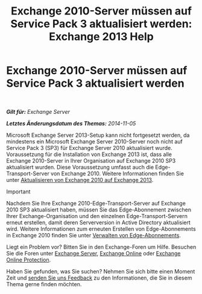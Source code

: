 ﻿---
title: 'Exchange 2010-Server müssen auf Service Pack 3 aktualisiert werden: Exchange 2013 Help'
TOCTitle: Exchange 2010-Server müssen auf Service Pack 3 aktualisiert werden
ms:assetid: b4f74863-1567-4d6d-ae21-b0af495a1d82
ms:mtpsurl: https://technet.microsoft.com/de-de/library/ms.exch.setupreadiness.e15e14coexistenceminversionrequirement(v=EXCHG.150)
ms:contentKeyID: 50476498
ms.date: 05/22/2018
mtps_version: v=EXCHG.150
ms.translationtype: MT
---

# Exchange 2010-Server müssen auf Service Pack 3 aktualisiert werden

 

_**Gilt für:** Exchange Server_

_**Letztes Änderungsdatum des Themas:** 2014-11-05_

Microsoft Exchange Server 2013-Setup kann nicht fortgesetzt werden, da mindestens ein Microsoft Exchange Server 2010-Server noch nicht auf Service Pack 3 (SP3) für Exchange Server 2010 aktualisiert wurde. Voraussetzung für die Installation von Exchange 2013 ist, dass alle Exchange 2010-Server in Ihrer Organisation auf Exchange 2010 SP3 aktualisiert wurden. Diese Voraussetzung umfasst auch die Edge-Transport-Server von Exchange 2010. Weitere Informationen finden Sie unter [Aktualisieren von Exchange 2010 auf Exchange 2013](upgrade-from-exchange-2010-to-exchange-2013-exchange-2013-help.md).


> [!IMPORTANT]
> Nachdem Sie Ihre Exchange 2010-Edge-Transport-Server auf Exchange 2010 SP3 aktualisiert haben, müssen Sie das Edge-Abonnement zwischen Ihrer Exchange-Organisation und den einzelnen Edge-Transport-Servern erneut erstellen, damit deren Serverversion in Active Directory aktualisiert wird. Weitere Informationen zum erneuten Erstellen von Edge-Abonnements in Exchange 2010 finden Sie unter <A href="https://go.microsoft.com/fwlink/p/?linkid=269724">Verwalten von Edge-Abonnements</A>.



Liegt ein Problem vor? Bitten Sie in den Exchange-Foren um Hilfe. Besuchen Sie die Foren unter [Exchange Server](https://go.microsoft.com/fwlink/p/?linkid=60612), [Exchange Online](https://go.microsoft.com/fwlink/p/?linkid=267542) oder [Exchange Online Protection](https://go.microsoft.com/fwlink/p/?linkid=285351).

Haben Sie gefunden, was Sie suchen? Nehmen Sie sich bitte einen Moment Zeit und [senden Sie uns Feedback](mailto:exsetuphelpfeedback@microsoft.com?subject=exchange%202013%20setup%20help%20feedbac) zu den Informationen, die Sie in diesem Thema gerne finden möchten.

